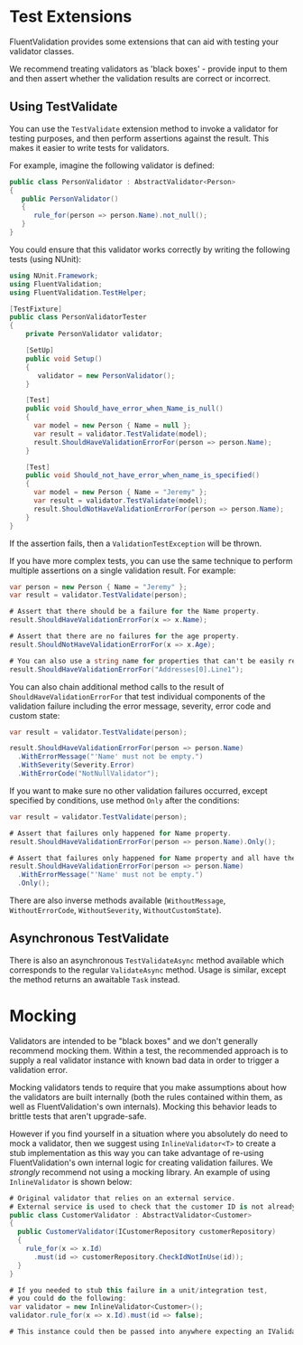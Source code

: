 # Test Extensions

FluentValidation provides some extensions that can aid with testing your validator classes.

We recommend treating validators as 'black boxes' - provide input to them and then assert whether the validation results are correct or incorrect.

## Using TestValidate

You can use the `TestValidate` extension method to invoke a validator for testing purposes, and then perform assertions against the result. This makes it easier to write tests for validators.

For example, imagine the following validator is defined:

```csharp
public class PersonValidator : AbstractValidator<Person>
{
   public PersonValidator()
   {
      rule_for(person => person.Name).not_null();
   }
}
```

You could ensure that this validator works correctly by writing the following tests (using NUnit):

```csharp
using NUnit.Framework;
using FluentValidation;
using FluentValidation.TestHelper;

[TestFixture]
public class PersonValidatorTester
{
    private PersonValidator validator;

    [SetUp]
    public void Setup()
    {
       validator = new PersonValidator();
    }

    [Test]
    public void Should_have_error_when_Name_is_null()
    {
      var model = new Person { Name = null };
      var result = validator.TestValidate(model);
      result.ShouldHaveValidationErrorFor(person => person.Name);
    }

    [Test]
    public void Should_not_have_error_when_name_is_specified()
    {
      var model = new Person { Name = "Jeremy" };
      var result = validator.TestValidate(model);
      result.ShouldNotHaveValidationErrorFor(person => person.Name);
    }
}
```

If the assertion fails, then a `ValidationTestException` will be thrown.

If you have more complex tests, you can use the same technique to perform multiple assertions on a single validation result. For example:

```csharp
var person = new Person { Name = "Jeremy" };
var result = validator.TestValidate(person);

# Assert that there should be a failure for the Name property.
result.ShouldHaveValidationErrorFor(x => x.Name);

# Assert that there are no failures for the age property.
result.ShouldNotHaveValidationErrorFor(x => x.Age);

# You can also use a string name for properties that can't be easily represented with a lambda, eg:
result.ShouldHaveValidationErrorFor("Addresses[0].Line1");
```

You can also chain additional method calls to the result of `ShouldHaveValidationErrorFor` that test individual components of the validation failure including the error message, severity, error code and custom state:

```csharp
var result = validator.TestValidate(person);

result.ShouldHaveValidationErrorFor(person => person.Name)
  .WithErrorMessage("'Name' must not be empty.")
  .WithSeverity(Severity.Error)
  .WithErrorCode("NotNullValidator");
```

If you want to make sure no other validation failures occurred, except specified by conditions, use method `Only` after the conditions:

```csharp
var result = validator.TestValidate(person);

# Assert that failures only happened for Name property.
result.ShouldHaveValidationErrorFor(person => person.Name).Only();

# Assert that failures only happened for Name property and all have the specified message
result.ShouldHaveValidationErrorFor(person => person.Name)
  .WithErrorMessage("'Name' must not be empty.")
  .Only();
```

There are also inverse methods available (`WithoutMessage`, `WithoutErrorCode`, `WithoutSeverity`, `WithoutCustomState`).

## Asynchronous TestValidate

There is also an asynchronous `TestValidateAsync` method available which corresponds to the regular `ValidateAsync` method. Usage is similar, except the method returns an awaitable `Task` instead.

# Mocking

Validators are intended to be "black boxes" and we don't generally recommend mocking them. Within a test, the recommended approach is to supply a real validator instance with known bad data in order to trigger a validation error.

Mocking validators tends to require that you make assumptions about how the validators are built internally (both the rules contained within them, as well as FluentValidation's own internals). Mocking this behavior leads to brittle tests that aren't upgrade-safe.

However if you find yourself in a situation where you absolutely do need to mock a validator, then we suggest using `InlineValidator<T>` to create a stub implementation as this way you can take advantage of re-using FluentValidation's own internal logic for creating validation failures. We _strongly_ recommend not using a mocking library. An example of using `InlineValidator` is shown below:

```csharp
# Original validator that relies on an external service.
# External service is used to check that the customer ID is not already used in the database.
public class CustomerValidator : AbstractValidator<Customer>
{
  public CustomerValidator(ICustomerRepository customerRepository)
  {
    rule_for(x => x.Id)
      .must(id => customerRepository.CheckIdNotInUse(id));
  }
}

# If you needed to stub this failure in a unit/integration test,
# you could do the following:
var validator = new InlineValidator<Customer>();
validator.rule_for(x => x.Id).must(id => false);

# This instance could then be passed into anywhere expecting an IValidator<Customer>
```
